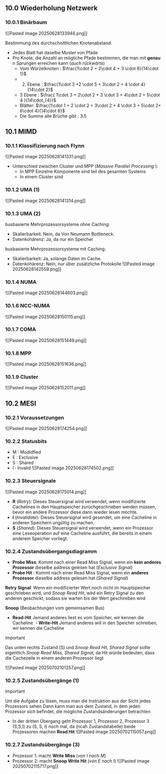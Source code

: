 ## 10.0 Wiederholung Netzwerk
### 10.0.1 Binärbaum
![[Pasted image 20250628133946.png]]

Bestimmung des durchschnittlichen Knotenabstand:
- Jedes Blatt hat daselbe Muster von Pfade
- Pro Knote, die Anzahl an mögliche Pfade bestimmen, die man mit **genau** *n* Sprungen erreichen kann (*auch rückwärts*)
	- Vom Würzelknoten : $\frac{1\cdot 2 + 2\cdot 4 + 3 \cdot 8}{14\cdot 1}$
	- 2. Ebene : $\frac{1\cdot 3 +2 \cdot 5 + 3\cdot 2 + 4 \cdot 4}{14\cdot 2}$
	- 3 Ebene : $\frac{ 1\cdot 3 + 2\cdot 2 + 3 \cdot 3 + 4\cdot 2 + 5\cdot 4 }{14\cdot_{4}}$
	- Blätter: $\frac{1\cdot 1 + 2 \cdot 2 + 3\cdot 2 + 4 \cdot 3 + 5\cdot 2+ 6\cdot 4}{14\cdot 8}$
	- Die Summe alle Brüche gibt : $3.5$
## 10.1 MIMD
### 10.1.1 Klassifizierung nach Flynn
![[Pasted image 20250628141331.png]]

- Unterschied zwischen Cluster und MPP (*Massive Parallel Processing* ): 
	- In MPP Einzelne Komponente sind teil des gesamten Systems 
	- In einem Cluster sind 


### 10.1.2 UMA (1)
![[Pasted image 20250628141314.png]]

### 10.1.3 UMA (2)
busbasierte Mehrprozessorsysteme ohne Caching:
- Skalierbarkeit: Nein, da Von Neumann Bottleneck.
- Datenkohärenz: Ja, da nur ein Speicher

busbasierte Mehrprozessorsysteme mit Caching:
- Skalierbarkeit: Ja, solange Daten im Cache.
- Datenkohärenz: Nein, nur über zusätzliche Protokolle
![[Pasted image 20250628142559.png]]

### 10.1.4 NUMA
![[Pasted image 20250628144603.png]]

### 10.1.6 NCC-NUMA
![[Pasted image 20250628150115.png]]

### 10.1.7 COMA
![[Pasted image 20250628151449.png]]

### 10.1.8 MPP
![[Pasted image 20250628151636.png]]

### 10.1.9 Cluster
![[Pasted image 20250628152011.png]]


## 10.2 MESI
### 10.2.1 Voraussetzungen
![[Pasted image 20250628174254.png]]

### 10.2.2 Statusbits
- M : Modidfied 
- E : Exclusive
- S : Shared
- I : Invalid
![[Pasted image 20250628174502.png]]

### 10.2.3 Steuersignale
![[Pasted image 20250628175014.png]]
- **R** (*Retry*): Dieses Steuersignal wird verwendet, wenn modifizierte Cachelines in den Hauptspeicher zurüchgeschrieben werden müssen, bevor ein andere Prozessor diese dann wieder lesen möchte.
- **I** (*Invalidate*): Dieses Steuersignal wird gesendet, um eine Cacheline in anderen Speichern ungültig zu machen.
- **S** (*Shared*): Dieses Steuersignal wird verwendet, wenn ein Prozessor eine Leseoperation auf eine Cacheline ausführt, die bereits in einem anderem Speicher vorliegt.



### 10.2.4 Zustandsübergangsdiagramm
- **Probe Miss**: Kommt nach einer Read Miss Signal, wenn ein **kein anderes Prozessor** dieselbe address gelesen hat (*Exclusive Signal*)
- **Probe Hit** :  Kommt nach einer Read Miss Signal, wenn ein **anderes Prozessor** dieselbe address gelesen hat (*Shared Signal*)

**Retry Signal**: Wenn ein modifizierter Wert noch nicht im Hauptspeicher geschrieben wird, und *Snoop Read Hit*, wird ein Retry Signal zu den anderen geschickt, sodass sie warten bis der Wert geschireben wird

**Snoop** (Beobachtungen vom gemeinsamen Bus)
- **Read-Hit** Jemand anderes liest es vom Speicher, wir kennen die Cacheline
 - **Write-Hit** Jemand anderes will in den Speicher schreiben, wir kennen die Cacheline

>[!Important]
>Das unten rechts Zustand (S) und *Snoop Read Hit, Shared Signal* sollte eigentlich *Snoop Read Miss, Shared Signal*, da Hit würde bedeuten, dass die Cachezeile in einem anderen Prozessor liegt


![[Pasted image 20250702101257.png]]

### 10.2.5 Zustandsübergänge (1)
>[!Important]
>Um die Aufgabe zu lösen, muss man die Instruktion aus der Sicht jedes Prozessors sehen
>Dann kann man aus dem Zustand, in dem jeden Prozessor sich befindet, die mögliche Zustandsänderungen betrachten 

- In der dritten Übergang geht Prozessor 1, Prozessor 2, Prozessor 3 (S,S,I) zu (S, S, I) noch mal, da (ncah Zustandstabelle) beide Prozessoren machen **Read Hit**
![[Pasted image 20250702115057.png]]


### 10.2.7 Zustandsübergänge (3)
- Prozessor 1: macht **Write Miss** (*von I nach M*)
- Prozessor 2: macht **Snoop Write Hit** (*von E nach I*)
![[Pasted image 20250702115717.png]]


